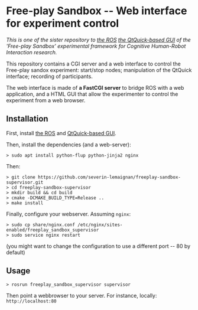 Free-play Sandbox -- Web interface for experiment control
=========================================================

*This is one of the sister repository to  [the
ROS](https://github.com/severin-lemaignan/freeplay-sandbox-ros) [the
QtQuick-based GUI](https://github.com/severin-lemaignan/freeplay-sandbox-qt) of
the 'Free-play Sandbox' experimental framework for Cognitive Human-Robot
Interaction research.*

This repository contains a CGI server and a web interface to control the
Free-play sandox experiment: start/stop nodes; manipulation of the QtQuick
interface; recording of participants.

The web interface is made of **a FastCGI server** to bridge ROS with a web
application, and a HTML GUI that allow the experimenter to control the
experiment from a web browser.


Installation
------------

First, install [the ROS](https://github.com/severin-lemaignan/freeplay-sandbox-ros) and [QtQuick-based GUI](https://github.com/severin-lemaignan/freeplay-sandbox-qt).


Then, install the dependencies (and a web-server):

```
> sudo apt install python-flup python-jinja2 nginx
```

Then:

```
> git clone https://github.com/severin-lemaignan/freeplay-sandbox-supervisor.git
> cd freeplay-sandbox-supervisor
> mkdir build && cd build
> cmake -DCMAKE_BUILD_TYPE=Release ..
> make install
```

Finally, configure your webserver. Assuming `nginx`:

```
> sudo cp share/nginx.conf /etc/nginx/sites-enabled/freeplay_sandbox_supervisor
> sudo service nginx restart
```

(you might want to change the configuration to use a different port -- 80 by
default)

Usage
-----

```
> rosrun freeplay_sandbox_supervisor supervisor
```

Then point a webbrowser to your server. For instance, locally: `http://localhost:80`


